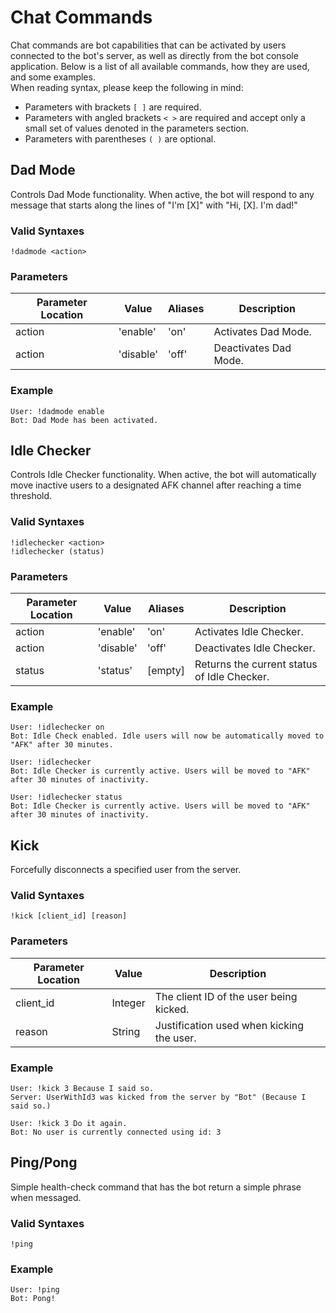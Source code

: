 # Chat Commands  
Chat commands are bot capabilities that can be activated by users connected to the bot's server, as well as directly from the bot console application. Below is a list of all available commands, how they are used, and some examples.  
When reading syntax, please keep the following in mind:
 - Parameters with brackets `[ ]` are required.
 - Parameters with angled brackets `< >` are required and accept only a small set of values denoted in the parameters section.
 - Parameters with parentheses `( )` are optional.

## Dad Mode  
Controls Dad Mode functionality. When active, the bot will respond to any message that starts along the lines of "I'm [X]" with "Hi, [X]. I'm dad!"  
  
### Valid Syntaxes  
`!dadmode <action>`  

### Parameters  
Parameter Location | Value | Aliases | Description  
-------------------|-------|---------|------------  
action | 'enable' | 'on' | Activates Dad Mode.  
action | 'disable' | 'off' | Deactivates Dad Mode.  

### Example
```
User: !dadmode enable
Bot: Dad Mode has been activated.

```
  
## Idle Checker  
 Controls Idle Checker functionality. When active, the bot will automatically move inactive users to a designated AFK channel after reaching a time threshold.  

### Valid Syntaxes  
`!idlechecker <action>`  
`!idlechecker (status)`

### Parameters
Parameter Location | Value | Aliases | Description  
-------------------|-------|---------|------------  
action | 'enable' | 'on' | Activates Idle Checker.  
action | 'disable' | 'off' | Deactivates Idle Checker.  
status | 'status' | [empty] | Returns the current status of Idle Checker.  
  
### Example
```
User: !idlechecker on
Bot: Idle Check enabled. Idle users will now be automatically moved to "AFK" after 30 minutes.

User: !idlechecker
Bot: Idle Checker is currently active. Users will be moved to "AFK" after 30 minutes of inactivity.

User: !idlechecker status
Bot: Idle Checker is currently active. Users will be moved to "AFK" after 30 minutes of inactivity.

```

## Kick  
Forcefully disconnects a specified user from the server.

### Valid Syntaxes  
`!kick [client_id] [reason]`

### Parameters
Parameter Location | Value | Description  
-------------------|-------|------------  
client_id | Integer | The client ID of the user being kicked.  
reason | String | Justification used when kicking the user.  

### Example
```
User: !kick 3 Because I said so.
Server: UserWithId3 was kicked from the server by "Bot" (Because I said so.)

User: !kick 3 Do it again.
Bot: No user is currently connected using id: 3
```
  
## Ping/Pong  
Simple health-check command that has the bot return a simple phrase when messaged.

### Valid Syntaxes
`!ping`

### Example
```
User: !ping
Bot: Pong!
```